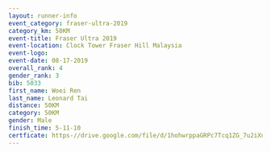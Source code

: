 ```yaml
---
layout: runner-info 
event_category: fraser-ultra-2019 
category_km: 50KM 
event-title: Fraser Ultra 2019 
event-location: Clock Tower Fraser Hill Malaysia 
event-logo: 
event-date: 08-17-2019 
overall_rank: 4
gender_rank: 3
bib: 5033
first_name: Woei Ren
last_name: Leonard Tai
distance: 50KM
category: 50KM
gender: Male
finish_time: 5-11-10
certficate: https-//drive.google.com/file/d/1hohwrppaGRPc7Tcq1ZG_7u2iXuGo8Whs/view?usp=sharing
---
```

